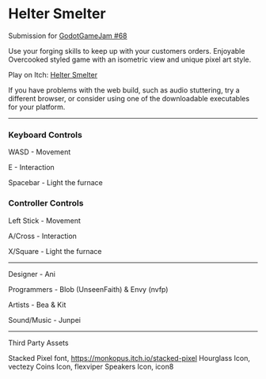 # Helter Smelter

Submission for [GodotGameJam #68](https://itch.io/jam/godot-wild-jam-68)

Use your forging skills to keep up with your customers orders. Enjoyable Overcooked styled game with an isometric view and unique pixel art style.

Play on Itch: [Helter Smelter](https://unseenfaith.itch.io/helter-smelter)

If you have problems with the web build, such as audio stuttering, try a different browser, or consider using one of the downloadable executables for your platform.

_______________________________________________

### Keyboard Controls

WASD - Movement

E - Interaction

Spacebar - Light the furnace



### Controller Controls

Left Stick - Movement

A/Cross - Interaction

X/Square - Light the furnace

_______________________________________________

Designer - Ani 

Programmers - Blob (UnseenFaith) & Envy (nvfp)

Artists - Bea & Kit

Sound/Music - Junpei

_______________________________________________

Third Party Assets

Stacked Pixel font, https://monkopus.itch.io/stacked-pixel
Hourglass Icon, vectezy
Coins Icon, flexviper
Speakers Icon, icon8
